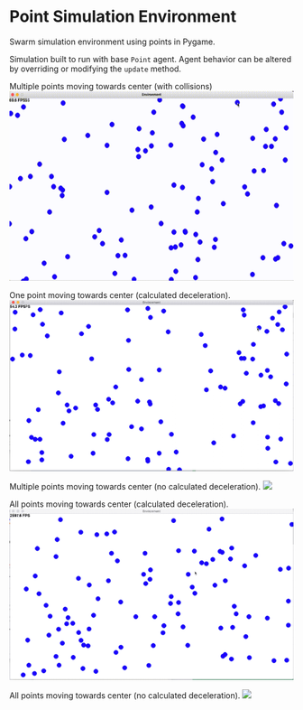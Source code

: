 # Point Simulation Environment
Swarm simulation environment using points in Pygame.

Simulation built to run with base `Point` agent.  Agent behavior can be altered by overriding or modifying the `update` method.

Multiple points moving towards center (with collisions)
![](/media/gif/collisions.gif)

One point moving towards center (calculated deceleration).
![](/media/gif/one_point_center.gif)

Multiple points moving towards center (no calculated deceleration).
![](/media/gif/multi_point_no_decel.gif)

All points moving towards center (calculated deceleration).
![](/media/gif/all_center.gif)

All points moving towards center (no calculated deceleration).
![](/media/gif/all_no_decel.gif)